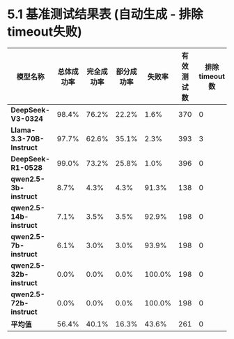 # 5.1 基准测试结果表 (自动生成 - 排除timeout失败)

| 模型名称 | 总体成功率 | 完全成功率 | 部分成功率 | 失败率 | 有效测试数 | 排除timeout数 |
|---------|-----------|-----------|-----------|-------|-----------|-------------|
| **DeepSeek-V3-0324** | 98.4% | 76.2% | 22.2% | 1.6% | 370 | 0 |
| **Llama-3.3-70B-Instruct** | 97.7% | 62.6% | 35.1% | 2.3% | 393 | 3 |
| **DeepSeek-R1-0528** | 99.0% | 73.2% | 25.8% | 1.0% | 396 | 0 |
| **qwen2.5-3b-instruct** | 8.7% | 4.3% | 4.3% | 91.3% | 138 | 0 |
| **qwen2.5-14b-instruct** | 7.1% | 3.5% | 3.5% | 92.9% | 198 | 0 |
| **qwen2.5-7b-instruct** | 6.1% | 3.0% | 3.0% | 93.9% | 198 | 0 |
| **qwen2.5-32b-instruct** | 0.0% | 0.0% | 0.0% | 100.0% | 198 | 0 |
| **qwen2.5-72b-instruct** | 0.0% | 0.0% | 0.0% | 100.0% | 198 | 0 |
| **平均值** | 56.4% | 40.1% | 16.3% | 43.6% | 261 | 0 |
